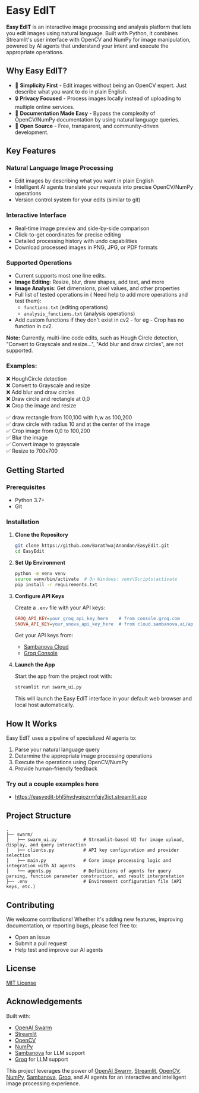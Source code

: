 # Easy EdIT 

**Easy EdIT** is an interactive image processing and analysis platform that lets you edit images using natural language. Built with Python, it combines Streamlit's user interface with OpenCV and NumPy for image manipulation, powered by AI agents that understand your intent and execute the appropriate operations.

## Why Easy EdIT?

- 🎯 **Simplicity First** - Edit images without being an OpenCV expert. Just describe what you want to do in plain English.
- 🔒 **Privacy Focused** - Process images locally instead of uploading to multiple online services.
- 📖 **Documentation Made Easy** - Bypass the complexity of OpenCV/NumPy documentation by using natural language queries.
- 🌟 **Open Source** - Free, transparent, and community-driven development.

## Key Features

### Natural Language Image Processing
- Edit images by describing what you want in plain English
- Intelligent AI agents translate your requests into precise OpenCV/NumPy operations
- Version control system for your edits (similar to git)

### Interactive Interface
- Real-time image preview and side-by-side comparison
- Click-to-get coordinates for precise editing
- Detailed processing history with undo capabilities
- Download processed images in PNG, JPG, or PDF formats

### Supported Operations
- Current supports most one line edits. 
- **Image Editing**: Resize, blur, draw shapes, add text, and more
- **Image Analysis**: Get dimensions, pixel values, and other properties
- Full list of tested operations in ( Need help to add more operations and test them):
  - `functions.txt` (editing operations)
  - `analysis_functions.txt` (analysis operations)
- Add custom functions if they don't exist in cv2 - for eg - Crop has no function in cv2.

 **Note:** Currently, multi-line code edits, such as Hough Circle detection, "Convert to Grayscale and resize...", "Add blur and draw circles", are not supported. 

### Examples:
❌  HoughCircle detection   
❌  Convert to Grayscale and resize   
❌  Add blur and draw circles  
❌  Draw circle and rectangle at 0,0  
❌  Crop the image and resize  

✅ draw rectangle from 100,100 with h,w as 100,200  
✅ draw circle with radius 10 and at the center of the image  
✅ Crop image from 0,0 to 100,200  
✅ Blur the image  
✅ Convert image to grayscale   
✅ Resize to 700x700  

## Getting Started

### Prerequisites
- Python 3.7+
- Git

### Installation

1. **Clone the Repository**

    ```bash
    git clone https://github.com/BarathwajAnandan/EasyEdit.git
    cd EasyEdit
    ```

2. **Set Up Environment**

    ```bash
    python -m venv venv
    source venv/bin/activate  # On Windows: venv\Scripts\activate
    pip install -r requirements.txt
    ```

3. **Configure API Keys**

   Create a `.env` file with your API keys:
   ```ini
   GROQ_API_KEY=your_groq_api_key_here    # from console.groq.com
   SNOVA_API_KEY=your_snova_api_key_here  # from cloud.sambanova.ai/apis
   ```

   Get your API keys from:
   - [Sambanova Cloud](https://cloud.sambanova.ai/apis)
   - [Groq Console](https://console.groq.com/api-keys)


5. **Launch the App**

    Start the app from the project root with:

    ```bash
    streamlit run swarm_ui.py
    ```

    This will launch the Easy EdIT interface in your default web browser and local host automatically.

## How It Works

Easy EdIT uses a pipeline of specialized AI agents to:
1. Parse your natural language query
2. Determine the appropriate image processing operations
3. Execute the operations using OpenCV/NumPy
4. Provide human-friendly feedback


### Try out a couple examples here   
- https://easyedit-bhl5hydyqiozrmfqjy3ict.streamlit.app
    
## Project Structure

```
.
├── swarm/
│   ├── swarm_ui.py          # Streamlit-based UI for image upload, display, and query interaction
│   ├── clients.py           # API key configuration and provider selection
│   ├── main.py              # Core image processing logic and integration with AI agents
│   └── agents.py            # Definitions of agents for query parsing, function parameter construction, and result interpretation
├── .env                     # Environment configuration file (API keys, etc.)
```

## Contributing

We welcome contributions! Whether it's adding new features, improving documentation, or reporting bugs, please feel free to:
- Open an issue
- Submit a pull request
- Help test and improve our AI agents

## License

[MIT License](LICENSE)

## Acknowledgements

Built with:
- [OpenAI Swarm](https://github.com/openai/swarm)
- [Streamlit](https://streamlit.io/)
- [OpenCV](https://opencv.org/)
- [NumPy](https://numpy.org/)
- [Sambanova](https://cloud.sambanova.ai/) for LLM support
- [Groq](https://console.groq.com/) for LLM support

This project leverages the power of [OpenAI Swarm](https://github.com/openai/swarm), [Streamlit](https://streamlit.io/), [OpenCV](https://opencv.org/), [NumPy](https://numpy.org/), [Sambanova](https://cloud.sambanova.ai/), [Groq](https://console.groq.com/), and AI agents for an interactive and intelligent image processing experience. 
